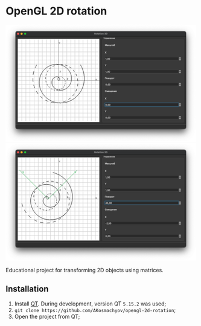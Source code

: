 # OpenGL 2D rotation

![Origin](./media/origin.png)![Changed](./media/changed.png)

Educational project for transforming 2D objects using matrices.

## Installation

1. Install [QT](https://www.qt.io/download). During development, version QT `5.15.2` was used;
2. `git clone https://github.com/AKosmachyov/opengl-2d-rotation`;
3. Open the project from QT;
